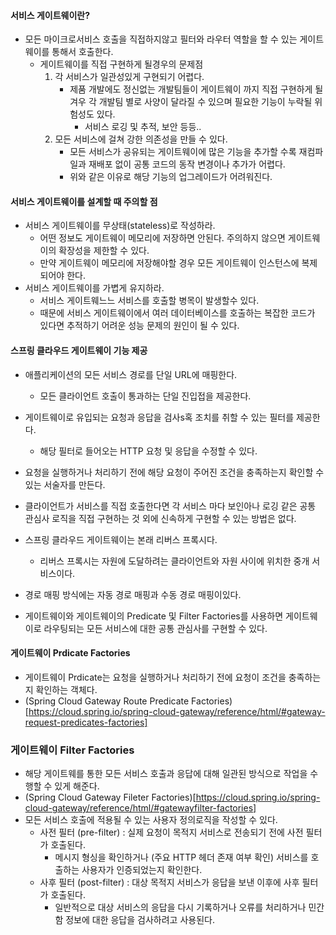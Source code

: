 #### 서비스 게이트웨이란?

- 모든 마이크로서비스 호출을 직접하지않고 필터와 라우터 역할을 할 수 있는 게이트웨이를 통해서 호출한다.
  - 게이트웨이를 직접 구현하게 될경우의 문제점
    1. 각 서비스가 일관성있게 구현되기 어렵다.
        - 제품 개발에도 정신없는 개발팀들이 게이트웨이 까지 직접 구현하게 될겨우 각 개발팀 별로 사양이 달라질 수 있으며 필요한 기능이 누락될 위험성도 있다.
          - 서비스 로깅 및 추적, 보안 등등..
    2. 모든 서비스에 걸쳐 강한 의존성을 만들 수 있다.
        - 모든 서비스가 공유되는 게이트웨이에 많은 기능을 추가할 수록 재컴파일과 재배포 없이 공통 코드의 동작 변경이나 추가가 어렵다.
        - 위와 같은 이유로 해당 기능의 업그레이드가 어려워진다.

#### 서비스 게이트웨이를 설계할 때 주의할 점
- 서비스 게이트웨이를 무상태(stateless)로 작성하라.
  - 어떤 정보도 게이트웨이 메모리에 저장하면 안된다. 주의하지 않으면 게이트웨이의 확장성을 제한할 수 있다.
  - 만약 게이트웨이 메모리에 저장해야할 경우 모든 게이트웨이 인스턴스에 복제되어야 한다.
- 서비스 게이트웨이를 가볍게 유지하라.
  - 서비스 게이트웨느느 서비스를 호출할 병목이 발생할수 있다.
  - 때문에 서비스 게이트웨이에서 여러 데이터베이스를 호출하는 복잡한 코드가 있다면 추적하기 어려운 성능 문제의 원인이 될 수 있다.

#### 스프링 클라우드 게이트웨이 기능 제공
- 애플리케이션의 모든 서비스 경로를 단일 URL에 매핑한다.
  - 모든 클라이언트 호출이 통과하는 단일 진입접을 제공한다.
- 게이트웨이로 유입되는 요청과 응답을 검사s혹 조치를 취할 수 있는 필터를 제공한다.
  - 해당 필터로 들어오는 HTTP 요청 및 응답을 수정할 수 있다.
- 요청을 실행하거나 처리하기 전에 해당 요청이 주어진 조건을 충족하는지 확인할 수 있는 서술자를 만든다.

- 클라이언트가 서비스를 직접 호출한다면 각 서비스 마다 보인아나 로깅 같은 공통 관심사 로직을 직접 구현하는 것 외에 신속하게 구현할 수 있는 방법은 없다.
  
- 스프링 클라우드 게이트웨이는 본래 리버스 프록시다.
  - 리버스 프록시는 자원에 도달하려는 클라이언트와 자원 사이에 위치한 중개 서비스이다.
- 경로 매핑 방식에는 자동 경로 매핑과 수동 경로 매핑이있다.

- 게이트웨이와 게이트웨이의 Predicate 및 Filter Factories를 사용하면 게이트웨이로 라우팅되는 모든 서비스에 대한 공통 관심사를 구현할 수 있다.

#### 게이트웨이 Prdicate Factories
- 게이트웨이 Prdicate는 요청을 실행하거나 처리하기 전에 요청이 조건을 충족하는지 확인하는 객체다.
- (Spring Cloud Gateway Route Predicate Factories)[https://cloud.spring.io/spring-cloud-gateway/reference/html/#gateway-request-predicates-factories]

### 게이트웨이 Filter Factories
- 해당 게이트웨를 통한 모든 서비스 호출과 응답에 대해 일관된 방식으로 작업을 수행할 수 있게 해준다.
- (Spring Cloud Gateway Fileter Factories)[https://cloud.spring.io/spring-cloud-gateway/reference/html/#gatewayfilter-factories]
- 모든 서비스 호출에 적용될 수 있는 사용자 정의로직을 작성할 수 있다.
  - 사전 필터 (pre-filter) : 실제 요청이 목적지 서비스로 전송되기 전에 사전 필터가 호출된다.
    - 메시지 형싱을 확인하거나 (주요 HTTP 헤더 존재 여부 확인) 서비스를 호출하는 사용자가 인증되었는지 확인한다.
  - 사후 필터 (post-filter) : 대상 목적지 서비스가 응답을 보낸 이후에 사후 필터가 호출된다.
    - 일반적으로 대상 서비스의 응답을 다시 기록하거나 오류를 처리하거나 민간함 정보에 대한 응답을 검사하려고 사용된다.